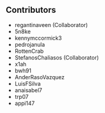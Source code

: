 ## Contributors
* regantinaveen (Collaborator)
* 5n8ke
* kennymccormick3
* pedrojanula
* RottenCrab
* StefanosChaliasos (Collaborator)
* x1ah
* bwh91
* AnderRasoVazquez
* LuisFSilva
* anaisabel7
* trp07
* appi147